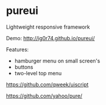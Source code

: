 pureui
======

Lightweight responsive framework

Demo: http://ig0r74.github.io/pureui/

Features:
* hamburger menu on small screen's
* buttons
* two-level top menu

https://github.com/qweek/uiscript

https://github.com/yahoo/pure/
